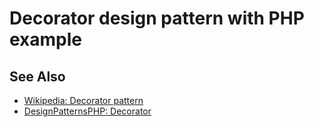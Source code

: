 # Decorator design pattern with PHP example

## See Also

* [Wikipedia: Decorator pattern](https://en.wikipedia.org/wiki/Decorator_pattern)
* [DesignPatternsPHP: Decorator](http://designpatternsphp.readthedocs.io/en/latest/Structural/Decorator/README.html)
